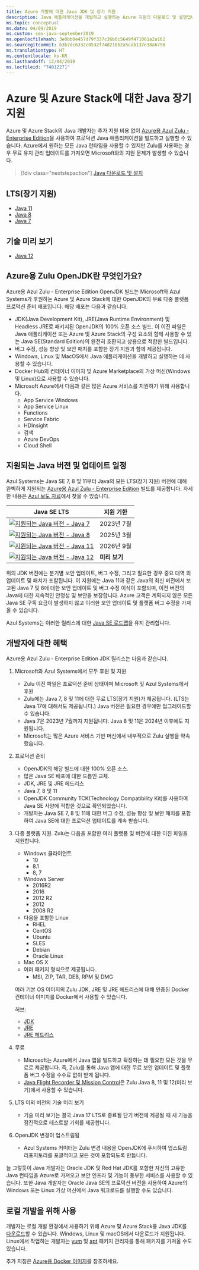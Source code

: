 ```yaml
---
title: Azure 개발에 대한 Java JDK 및 장기 지원
description: Java 애플리케이션을 개발하고 실행하는 Azure 지원의 다운로드 및 설명입니다.
ms.topic: conceptual
ms.date: 04/09/2019
ms.custom: seo-java-september2019
ms.openlocfilehash: 3e0bb0e457d79f337c36b0c5649f471061a2a162
ms.sourcegitcommit: b3b7dc6332c0532f74d210b2a5cab137e38a6750
ms.translationtype: HT
ms.contentlocale: ko-KR
ms.lasthandoff: 12/04/2019
ms.locfileid: "74812271"
---
```

# <a name="java-long-term-support-for-azure-and-azure-stack"></a>Azure 및 Azure Stack에 대한 Java 장기 지원

Azure 및 Azure Stack의 Java 개발자는 추가 지원 비용 없이 [Azure용 Azul Zulu - Enterprise Edition](https://www.azul.com/downloads/azure-only/zulu/)을 사용하여 프로덕션 Java 애플리케이션을 빌드하고 실행할 수 있습니다. Azure에서 원하는 모든 Java 런타임을 사용할 수 있지만 Zulu를 사용하는 경우 무료 유지 관리 업데이트를 가져오면 Microsoft와의 지원 문제가 발생할 수 있습니다.

> [!div class="nextstepaction"]
> [Java 다운로드 및 설치](java-jdk-install.md)

## <a name="long-term-support-lts"></a>LTS(장기 지원)

* [Java 11](https://www.azul.com/downloads/azure-only/zulu/#java11)
* [Java 8](https://www.azul.com/downloads/azure-only/zulu/#java8)
* [Java 7](https://www.azul.com/downloads/azure-only/zulu/#java7)

## <a name="technical-preview"></a>기술 미리 보기

* [Java 12](https://www.azul.com/downloads/azure-only/zulu/#java12)

## <a name="what-is-the-zulu-openjdk-for-azure"></a>Azure용 Zulu OpenJDK란 무엇인가요?

Azure용 Azul Zulu - Enterprise Edition OpenJDK 빌드는 Microsoft와 Azul Systems가 후원하는 Azure 및 Azure Stack에 대한 OpenJDK의 무료 다중 플랫폼 프로덕션 준비 배포입니다. 해당 배포는 다음과 같습니다.

* JDK(Java Development Kit), JRE(Java Runtime Environment) 및 Headless JRE로 패키지된 OpenJDK의 100% 오픈 소스 빌드. 이 이진 파일은 Java 애플리케이션 또는 Azure 및 Azure Stack의 구성 요소와 함께 사용할 수 있는 Java SE(Standard Edition)의 완전히 호환되고 상용으로 적합한 빌드입니다.
* 버그 수정, 성능 향상 및 보안 패치를 포함한 장기 지원과 함께 제공됩니다.
* Windows, Linux 및 MacOS에서 Java 애플리케이션을 개발하고 실행하는 데 사용할 수 있습니다.
* Docker Hub의 컨테이너 이미지 및 Azure Marketplace의 가상 머신(Windows 및 Linux)으로 사용할 수 있습니다.
* Microsoft Azure에서 다음과 같은 많은 Azure 서비스를 지원하기 위해 사용합니다.
  * App Service Windows
  * App Service Linux
  * Functions
  * Service Fabric
  * HDInsight
  * 검색
  * Azure DevOps
  * Cloud Shell  

## <a name="supported-java-versions-and-update-schedule"></a>지원되는 Java 버전 및 업데이트 일정

Azul Systems는 Java SE 7, 8 및 11부터 Java의 모든 LTS(장기 지원) 버전에 대해 완벽하게 지원되는 [Azure용 Azul Zulu - Enterprise Edition](https://www.azul.com/downloads/azure-only/zulu/) 빌드를 제공합니다. 자세한 내용은 [Azul 보도 자료](https://www.azul.com/press_release/free-java-production-support-for-microsoft-azure-azure-stack)에서 찾을 수 있습니다.

|Java SE LTS  |지원 기한  |
|---------|----------|
|[![지원되는 Java 버전 - Java 7](../media/jdk/supported-java-versions-java-7.png)](https://www.azul.com/downloads/azure-only/zulu/#java7) |2023년 7월 |
|[![지원되는 Java 버전 - Java 8](../media/jdk/supported-java-versions-java-8.png)](https://www.azul.com/downloads/azure-only/zulu/#java8) |2025년 3월|
|[![지원되는 Java 버전 - Java 11](../media/jdk/supported-java-versions-java-11.png)](https://www.azul.com/downloads/azure-only/zulu/#java11) |2026년 9월|
|[![지원되는 Java 버전 - Java 12](../media/jdk/supported-java-versions-java-12.png)]() |**미리 보기**|

위의 JDK 버전에는 분기별 보안 업데이트, 버그 수정, 그리고 필요한 경우 중요 대역 외 업데이트 및 패치가 포함됩니다.  이 지원에는 Java 11과 같은 Java의 최신 버전에서 보고된 Java 7 및 8에 대한 보안 업데이트 및 버그 수정 이식이 포함되며, 이전 버전의 Java에 대한 지속적인 안정성 및 보안을 보장합니다.  Azure 고객은 계획되지 않은 모든 Java SE 구독 요금이 발생하지 않고 이러한 보안 업데이트 및 플랫폼 버그 수정을 가져올 수 있습니다.

Azul Systems는 이러한 릴리스에 대한 [Java SE 로드맵](https://www.azul.com/products/azul_support_roadmap/)을 유지 관리합니다.

## <a name="benefits-for-developers"></a>개발자에 대한 혜택

Azure용 Azul Zulu - Enterprise Edition JDK 릴리스는 다음과 같습니다.

1. Microsoft와 Azul Systems에서 모두 후원 및 지원

   * Zulu 이진 파일은 프로덕션 준비 상태이며 Microsoft 및 Azul Systems에서 후원
   * Zulu에는 Java 7, 8 및 11에 대한 무료 LTS(장기 지원)가 제공됩니다. (LTS는 Java 17에 대해서도 제공됩니다.) Java 버전은 필요한 경우에만 업그레이드할 수 있습니다.
   * Java 7은 2023년 7월까지 지원됩니다. Java 8 및 11은 2024년 이후에도 지원됩니다.
   * Microsoft는 많은 Azure 서비스 기반 머신에서 내부적으로 Zulu 실행을 약속했습니다.

2. 프로덕션 준비

   * OpenJDK의 해당 빌드에 대한 100% 오픈 소스.
   * 많은 Java SE 배포에 대한 드롭인 교체.
   * JDK, JRE 및 JRE 헤드리스
   * Java 7, 8 및 11
   * OpenJDK Community TCK(Technology Compatibility Kit)를 사용하여 Java SE 사양에 적합한 것으로 확인되었습니다.
   * 개발자는 Java SE 7, 8 및 11에 대한 버그 수정, 성능 향상 및 보안 패치를 포함하여 Java SE에 대한 프로덕션 업데이트를 계속 받습니다.

3. 다중 플랫폼 지원. Zulu는 다음을 포함한 여러 플랫폼 및 버전에 대한 이진 파일을 지원합니다.

   * Windows 클라이언트
     * 10
     * 8.1
     * 8, 7
   * Windows Server
     * 2016R2
     * 2016
     * 2012 R2
     * 2012
     * 2008 R2
   * 다음을 포함한 Linux
     * RHEL
     * CentOS
     * Ubuntu
     * SLES
     * Debian
     * Oracle Linux
   * Mac OS X
   * 여러 패키지 형식으로 제공됩니다.
     * MSI, ZIP, TAR, DEB, RPM 및 DMG

    여러 기본 OS 이미지의 Zulu JDK, JRE 및 JRE 헤드리스에 대해 인증된 Docker 컨테이너 이미지를 Docker에서 사용할 수 있습니다.

    허브:

    * [JDK](https://hub.docker.com/_/microsoft-java-jdk)
    * [JRE](https://hub.docker.com/_/microsoft-java-jre)
    * [JRE 헤드리스](https://hub.docker.com/_/microsoft-java-jre-headless)

4. 무료

   * Microsoft는 Azure에서 Java 앱을 빌드하고 확장하는 데 필요한 모든 것을 무료로 제공합니다. 즉, Zulu를 통해 Java 앱에 대한 무료 보안 업데이트 및 플랫폼 버그 수정을 수수료 없이 받게 됩니다.
   * [Java Flight Recorder 및 Mission Control](java-jdk-flight-recorder-and-mission-control.md)은 Zulu Java 8, 11 및 12(미리 보기)에서 사용할 수 있습니다.

5. LTS 이외 버전의 기술 미리 보기

   * 기술 미리 보기는 결국 Java 17 LTS로 종료될 단기 버전에 제공될 때 새 기능을 점진적으로 테스트할 기회를 제공합니다.

6. OpenJDK 변경이 업스트림됨

   * Azul Systems 커미터는 Zulu 변경 내용을 OpenJDK에 푸시하여 업스트림 리포지토리를 포괄적이고 모든 것이 포함되도록 만듭니다.

늘 그렇듯이 Java 개발자는 Oracle JDK 및 Red Hat JDK를 포함한 자신의 고유한 Java 런타임을 Azure로 가져오고 보안 인프라 및 기능이 풍부한 서비스를 사용할 수 있습니다. 또한 Java 개발자는 Oracle Java SE의 프로덕션 버전을 사용하여 Azure의 Windows 또는 Linux 가상 머신에서 Java 워크로드를 실행할 수도 있습니다.

## <a name="use-for-local-development"></a>로컬 개발을 위해 사용 

개발자는 로컬 개발 환경에서 사용하기 위해 Azure 및 Azure Stack용 Java JDK를 [다운로드](https://www.azul.com/downloads/azure-only/zulu/)할 수 있습니다. Windows, Linux 및 macOS에서 다운로드가 지원됩니다. Linux에서 작업하는 개발자는 [yum](https://www.azul.com/downloads/azure-only/zulu/#yum-repo) 및 [apt](https://www.azul.com/downloads/azure-only/zulu/#apt-repo) 패키지 관리자를 통해 패키지를 가져올 수도 있습니다.

추가 지침은 [Azure용 Docker 이미지](java-jdk-docker-images.md)를 참조하세요.